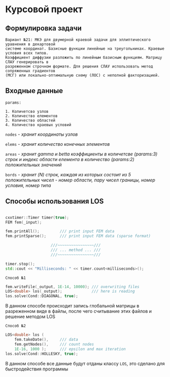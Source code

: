 # Курсовой проект

## Формулировка задачи

```
Вариант №21: МКЭ для двумерной краевой задачи для эллиптического уравнения в декартовой
системе координат. Базисные функции линейные на треугольниках. Краевые условия всех типов.
Коэффициент диффузии разложить по линейным базисным функциям. Матрицу СЛАУ генерировать в
разреженном строчном формате. Для решения СЛАУ использовать метод сопряженных градиентов
(МСГ) или локально-оптимальную схему (ЛОС) с неполной факторизацией.
```

## Входные данные

`params:`
```
1. Количетсво узлов
2. Количество елементов
3. Количество областей
4. Количество краевых условий
```

`nodes` - _хранит координаты узлов_

`elems` - _хранит количество конечных элементов_

`areas` - _хранит gamma и betta коэффициенты в количетсве (params:3) строк и индекс области елемента в количество (params:2) положительных значений_

`bords` - _хранит (N) строк, каждая из которых состоит из 5 положительных чисел - номер области, пару чисел границы, номер условия, номер типа_

## Способы использования LOS

```c++

cxxtimer::Timer timer(true);
FEM fem(_input);

fem.printAll();         /// print input FEM data
fem.printSparse();      /// print input FEM data (sparse format)

                    ///~~~~~~~~~~~~~~~~///
                    /// ... method ... ///
                    ///~~~~~~~~~~~~~~~~///

timer.stop();
std::cout << "Milliseconds: " << timer.count<milliseconds>();

```

`Способ №1`

```c++
fem.writeFile(_output, 1E-14, 10000); /// overwriting files
LOS<double> los(_output);             /// here is reading
los.solve(Cond::DIAGONAL, true);
```

В данном способе происходит запись глобальной матрицы в разреженном виде в файлы, после чего считывание этих файлов и решение методом LOS

`Способ №2`

```c++
LOS<double> los (
    fem.takeDate(),     /// data
    fem.getNodes(),     /// count nodes
    1E-16, 1000 );      /// epsilon and max iteration
los.solve(Cond::HOLLESKY, true);
```

В данном способе все данные будут отданы классу `LOS`, это сделано для быстродействия программы